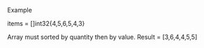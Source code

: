 Example 

items = []int32{4,5,6,5,4,3}

Array must sorted by quantity then by value.
Result = [3,6,4,4,5,5]
